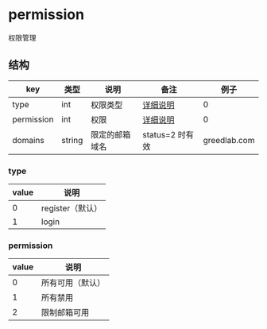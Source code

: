 # permission

权限管理

## 结构

| key | 类型 | 说明 | 备注 | 例子 |
| --- | --- | --- | --- | --- |
| type | int | 权限类型 | [详细说明](#type) |  0 |
| permission | int | 权限 | [详细说明](#permission) | 0 |
| domains | string | 限定的邮箱域名 | status=2 时有效 | greedlab.com |

### type

| value | 说明 |
| --- | --- |
| 0 | register（默认） |
| 1 | login |

### permission

| value | 说明 |
| --- | --- |
| 0 | 所有可用（默认） |
| 1 | 所有禁用 |
| 2 | 限制邮箱可用 |
